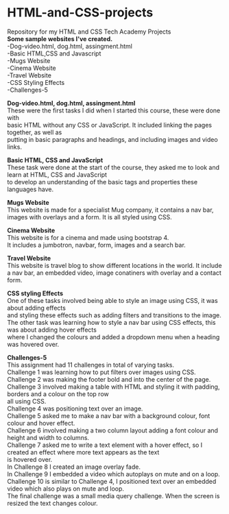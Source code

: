 # HTML-and-CSS-projects
Repository for my HTML and CSS Tech Academy Projects
<br> <strong>Some sample websites I've created.</strong>
<br> -Dog-video.html, dog.html, assingment.html
<br> -Basic HTML,CSS and Javascript
<br> -Mugs Website
<br> -Cinema Website
<br> -Travel Website
<br> -CSS Styling Effects
<br> -Challenges-5

<strong>Dog-video.html, dog.html, assingment.html</strong>
<br> These were the first tasks I did when I started this course, these were done with
<br> basic HTML without any CSS or JavaScript. It included linking the pages together, as well as 
<br> putting in basic paragraphs and headings, and including images and video links.

<strong>Basic HTML, CSS and JavaScript</strong>
<br> These task were done at the start of the course, they asked me to look and learn at HTML, CSS and JavaScript 
<br> to develop an understanding of the basic tags and properties these languages have.

<strong>Mugs Website</strong>
<br> This website is made for a specialist Mug company, it contains a nav bar, 
<br> images with overlays and a form. It is all styled using CSS.

<strong>Cinema Website</strong>
<br> This website is for a cinema and made using bootstrap 4. 
<br> It includes a jumbotron, navbar, form, images and a search bar.

<strong>Travel Website</strong>
<br> This website is travel blog to show different locations in the world. It include
<br> a nav bar, an embedded video, image conatiners with overlay and a contact form.

<strong>CSS styling Effects</strong>
<br> One of these tasks involved being able to style an image using CSS, it was about adding effects 
<br> and styling these effects such as adding filters and transitions to the image.
<br> The other task was learning how to style a nav bar using CSS effects, this was about adding hover effects 
<br> where I changed the colours and added a dropdown menu when a heading was hovered over.

<strong>Challenges-5</strong>
<br> This assignment had 11 challenges in total of varying tasks. 
<br> Challenge 1 was learning how to put filters over images using CSS.
<br> Challenge 2 was making the footer bold and into the center of the page.
<br> Challenge 3 involved making a table with HTML and styling it with padding, borders and a colour on the top row
<br> all using CSS.
<br> Challenge 4 was positioning text over an image.
<br> Challenge 5 asked me to make a nav bar with a background colour, font colour and hover effect.
<br> Challenge 6 involved making a two column layout adding a font colour and height and width to columns.
<br> Challenge 7 asked me to write a text element with a hover effect, so I created an effect where more text appears as the text 
<br> is hovered over.
<br> In Challenge 8 I created an image overlay fade.
<br> In Challenge 9 I embedded a video which autoplays on mute and on a loop.
<br> Challenge 10 is similar to Challenge 4, I positioned text over an embedded video which also plays on mute and loop.
<br> The final challenge was a small media query challenge. When the screen is resized the text changes colour.

